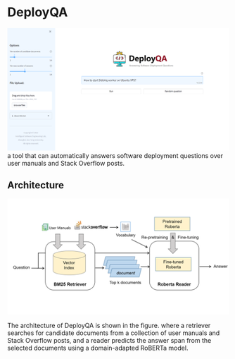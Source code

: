 # DeployQA
![mainpage](pic/front.png) 
a tool that can automatically answers software deployment questions over user manuals and Stack Overflow posts.

## Architecture
![system overview](pic/architecture.png) 

The architecture of DeployQA is shown in the figure. where a retriever searches for candidate documents from a collection of user manuals and Stack Overflow posts, and a reader predicts the answer span from the selected documents using a domain-adapted RoBERTa model.
